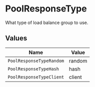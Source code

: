 # PoolResponseType

What type of load balance group to use.


## Values

| Name                     | Value                    |
| ------------------------ | ------------------------ |
| `PoolResponseTypeRandom` | random                   |
| `PoolResponseTypeHash`   | hash                     |
| `PoolResponseTypeClient` | client                   |